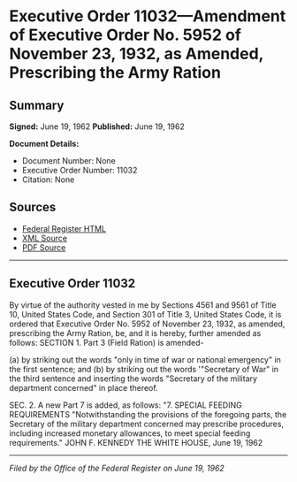 # Executive Order 11032—Amendment of Executive Order No. 5952 of November 23, 1932, as Amended, Prescribing the Army Ration

## Summary

**Signed:** June 19, 1962
**Published:** June 19, 1962

**Document Details:**
- Document Number: None
- Executive Order Number: 11032
- Citation: None

## Sources
- [Federal Register HTML](https://www.presidency.ucsb.edu/documents/executive-order-11032-amendment-executive-order-no-5952-november-23-1932-amended)
- [XML Source](None)
- [PDF Source](None)

---

## Executive Order 11032

By virtue of the authority vested in me by Sections 4561 and 9561 of Title 10, United States Code, and Section 301 of Title 3, United States Code, it is ordered that Executive Order No. 5952 of November 23, 1932, as amended, prescribing the Army Ration, be, and it is hereby, further amended as follows:
SECTION 1. Part 3 (Field Ration) is amended-

(a) by striking out the words "only in time of war or national emergency" in the first sentence; and
(b) by striking out the words '"Secretary of War" in the third sentence and inserting the words "Secretary of the military department concerned" in place thereof.

SEC. 2. A new Part 7 is added, as follows:
"7. SPECIAL FEEDING REQUIREMENTS
"Notwithstanding the provisions of the foregoing parts, the Secretary of the military department concerned may prescribe procedures, including increased monetary allowances, to meet special feeding requirements."
JOHN F. KENNEDY
THE WHITE HOUSE,
June 19, 1962

---

*Filed by the Office of the Federal Register on June 19, 1962*
